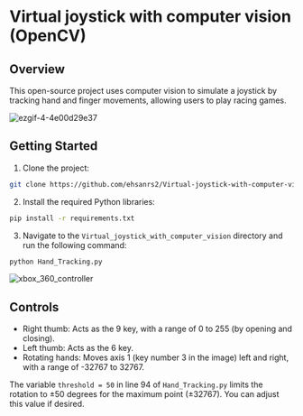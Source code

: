 # Virtual joystick with computer vision (OpenCV)
## Overview
This open-source project uses computer vision to simulate a joystick by tracking hand and finger movements, allowing users to play racing games.


![ezgif-4-4e00d29e37](https://user-images.githubusercontent.com/15442079/177322315-df07a035-e9ab-4db5-a7fc-ff8299622c0d.gif)  

## Getting Started  
1. Clone the project:
```bash
git clone https://github.com/ehsanrs2/Virtual-joystick-with-computer-vision.git
```
2. Install the required Python libraries:
```bash
pip install -r requirements.txt
```
3. Navigate to the `Virtual_joystick_with_computer_vision` directory and run the following command:
```bash
python Hand_Tracking.py
```
![xbox_360_controller](https://user-images.githubusercontent.com/15442079/177328365-389c0f20-fa66-4604-b7f4-067f831ae36e.png)

## Controls

- Right thumb: Acts as the 9 key, with a range of 0 to 255 (by opening and closing).
- Left thumb: Acts as the 6 key.
- Rotating hands: Moves axis 1 (key number 3 in the image) left and right, with a range of -32767 to 32767.

The variable `threshold = 50` in line 94 of `Hand_Tracking.py` limits the rotation to ±50 degrees for the maximum point (±32767). You can adjust this value if desired.
